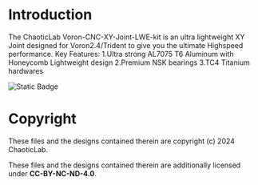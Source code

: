 # Introduction
The ChaoticLab Voron-CNC-XY-Joint-LWE-kit is an ultra lightweight XY Joint designed for Voron2.4/Trident to give you the ultimate Highspeed performance.
Key Features:
   1.Ultra strong AL7075 T6 Aluminum with Honeycomb Lightweight design
   2.Premium NSK bearings
   3.TC4 Titanium hardwares



![Static Badge](https://img.shields.io/badge/License-CC_BY--NC--ND_4.0-GREEN)
# Copyright

These files and the designs contained therein are copyright (c) 2024 ChaoticLab.

These files and the designs contained therein are additionally licensed under **CC-BY-NC-ND-4.0**.


